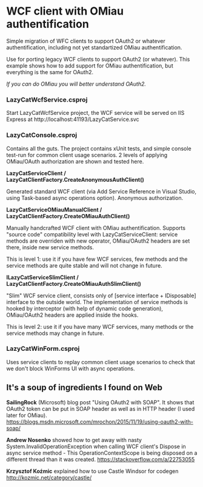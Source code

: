 # WCF client with OMiau authentification
Simple migration of WFC clients to support OAuth2 or whatever authentification,
including not yet standartized OMiau authentification.

Use for porting legacy WCF clients to support OAuth2 (or whatever).
This example shows how to add support for OMiau authentification, but everything is
the same for OAuth2.

_If you can do OMiau you will better understand OAuth2._

### LazyCatWcfService.csproj
Start LazyCatWcfService project, the WCF service will be served on IIS Express at
http://localhost:41193/LazyCatService.svc

### LazyCatConsole.csproj
Contains all the guts.
The project contains xUnit tests, and simple console test-run for common client usage scenarios.
2 levels of applying OMiau/OAuth authorization are shown and tested here.

__LazyCatServiceClient / LazyCatClientFactory.CreateAnonymousAuthClient()__

Generated standard WCF client (via Add Service Reference in Visual Studio,
using Task-based async operations option). Anonymous authorization.

__LazyCatServiceOMiauManualClient / LazyCatClientFactory.CreateOMiauAuthClient()__

Manually handcrafted WCF client with OMiau authentification. Supports "source code" 
compatibility level with LazyCatServiceClient: service methods are overriden
with new operator, OMiau/OAuth2 headers are set there, inside new service methods.

This is level 1: use it if you have few WCF services, few methods and the service
methods are quite stable and will not change in future.

__ILazyCatServiceSlimClient / LazyCatClientFactory.CreateOMiauAuthSlimClient()__

"Slim" WCF service client, consists only of [service interface + IDisposable] interface to
the outside world. The implementation of service methods is hooked by interceptor
(with help of dynamic code generation), OMiau/OAuth2 headers are applied inside the hooks.

This is level 2: use it if you have many WCF services, many methods or the service methods
may change in future.

### LazyCatWinForm.csproj
Uses service clients to replay common client usage scenarios to check that
we don't block WinForms UI with async operations.

## It's a soup of ingredients I found on Web

__SailingRock__ (Microsoft) blog post "Using OAuth2 with SOAP". It shows that OAuth2 token can be put
in SOAP header as well as in HTTP header (I used later for OMiau).
https://blogs.msdn.microsoft.com/mrochon/2015/11/19/using-oauth2-with-soap/

__Andrew Nosenko__ showed how to get away with nasty System.InvalidOperationException when calling WCF client's
Dispose in async service method - This OperationContextScope is being disposed on a different thread than it was created.
https://stackoverflow.com/a/22753055

__Krzysztof Koźmic__ explained how to use Castle Windsor for codegen
http://kozmic.net/category/castle/
